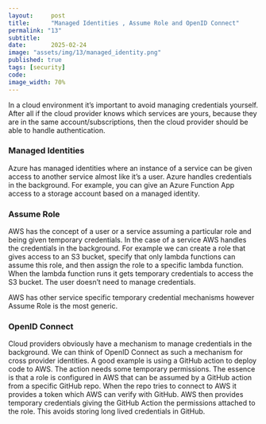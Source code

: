 ```yaml
---
layout:     post
title:      "Managed Identities , Assume Role and OpenID Connect"
permalink: "13"
subtitle:   
date:       2025-02-24
image: "assets/img/13/managed_identity.png"
published: true
tags: [security]
code: 
image_width: 70%
---
```

 
In a cloud environment it’s important to avoid managing credentials yourself. After all if the cloud provider knows which services are yours, because they are in the same account/subscriptions, then the cloud provider should be able to handle authentication. 

### Managed Identities

Azure has managed identities where an instance of a service can be given access to another service almost like it’s a user. Azure handles credentials in the background. For example, you can give an Azure Function App access to a storage account based on a managed identity. 

### Assume Role
AWS has the concept of a user or a service assuming a particular role and being given temporary credentials. In the case of a service AWS handles the credentials in the background. For example we can create a role that gives access to an S3 bucket, specify that only lambda functions can assume this role, and then assign the role to a specific lambda function. When the lambda function runs it gets temporary credentials to access the S3 bucket. The user doesn’t need to manage credentials. 

AWS has  other service specific temporary credential mechanisms however Assume Role is the most generic. 

### OpenID Connect 
Cloud providers obviously have a mechanism to manage credentials in the background. We can think of OpenID Connect as such a mechanism for cross provider identities. A good example is using a GitHub action to deploy code to AWS. The action needs some temporary permissions. The essence is that a role is configured in AWS that can be assumed by a GitHub action from a specific GitHub repo. When the repo tries to connect to AWS it provides a token which AWS can verify with GitHub. AWS then provides temporary credentials giving the GitHub Action the permissions attached to the role. This avoids storing long lived credentials in GitHub. 
